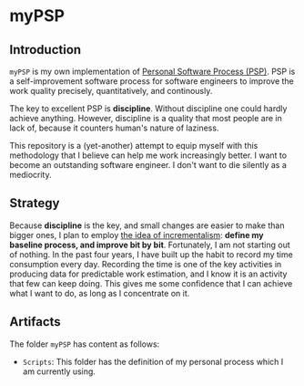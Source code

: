 # myPSP

## Introduction

`myPSP` is my own implementation of [Personal Software Process (PSP)](https://en.wikipedia.org/wiki/Personal_software_process). PSP is a self-improvement software process for software engineers to improve the work quality precisely, quantitatively, and continously.

The key to excellent PSP is **discipline**. Without discipline one could hardly achieve anything. However, discipline is a quality that most people are in lack of, because it counters human's nature of laziness.

This repository is a (yet-another) attempt to equip myself with this methodology that I believe can help me work increasingly better. I want to become an outstanding software engineer. I don't want to die silently as a mediocrity.

## Strategy

Because **discipline** is the key, and small changes are easier to make than bigger ones, I plan to employ [the idea of incrementalism](http://freakonomics.com/podcast/in-praise-of-incrementalism/): **define my baseline process, and improve bit by bit**. Fortunately, I am not starting out of nothing. In the past four years, I have built up the habit to record my time consumption every day. Recording the time is one of the key activities in producing data for predictable work estimation, and I know it is an activity that few can keep doing. This gives me some confidence that I can achieve what I want to do, as long as I concentrate on it.

## Artifacts

The folder `myPSP` has content as follows:

- `Scripts`: This folder has the definition of my personal process which I am currently using.
